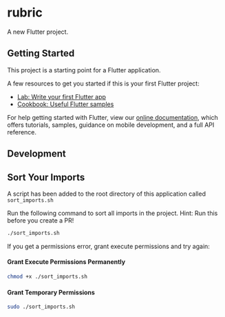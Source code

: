 # rubric

A new Flutter project.

## Getting Started

This project is a starting point for a Flutter application.

A few resources to get you started if this is your first Flutter project:

- [Lab: Write your first Flutter app](https://flutter.dev/docs/get-started/codelab)
- [Cookbook: Useful Flutter samples](https://flutter.dev/docs/cookbook)

For help getting started with Flutter, view our
[online documentation](https://flutter.dev/docs), which offers tutorials,
samples, guidance on mobile development, and a full API reference.

## Development

## Sort Your Imports

A script has been added to the root directory of this application called `sort_imports.sh`

Run the following command to sort all imports in the project. Hint: Run this before you create a PR!
```bash
./sort_imports.sh
```

If you get a permissions error, grant execute permissions and try again:

#### Grant Execute Permissions Permanently
```bash
chmod +x ./sort_imports.sh
```

#### Grant Temporary Permissions
```bash
sudo ./sort_imports.sh
```
